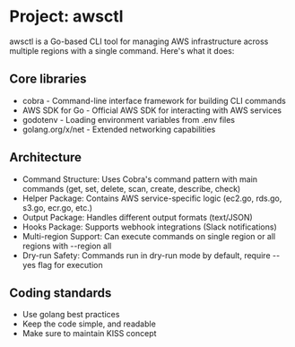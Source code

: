 # Project: awsctl

awsctl is a Go-based CLI tool for managing AWS infrastructure across multiple regions with a single command. Here's what it does:

## Core libraries

- cobra - Command-line interface framework for building CLI commands
- AWS SDK for Go - Official AWS SDK for interacting with AWS services
- godotenv - Loading environment variables from .env files
- golang.org/x/net - Extended networking capabilities

## Architecture

- Command Structure: Uses Cobra's command pattern with main commands (get, set, delete, scan, create, describe, check)
- Helper Package: Contains AWS service-specific logic (ec2.go, rds.go, s3.go, ecr.go, etc.)
- Output Package: Handles different output formats (text/JSON)
- Hooks Package: Supports webhook integrations (Slack notifications)
- Multi-region Support: Can execute commands on single region or all regions with --region all
- Dry-run Safety: Commands run in dry-run mode by default, require --yes flag for execution

## Coding standards

- Use golang best practices
- Keep the code simple, and readable
- Make sure to maintain KISS concept

